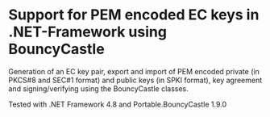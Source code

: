 # Support for PEM encoded EC keys in .NET-Framework using BouncyCastle

Generation of an EC key pair, export and import of PEM encoded private (in PKCS#8 and SEC#1 format) and public keys (in SPKI format), key agreement and signing/verifying using the BouncyCastle classes. 

Tested with .NET Framework 4.8 and Portable.BouncyCastle 1.9.0
